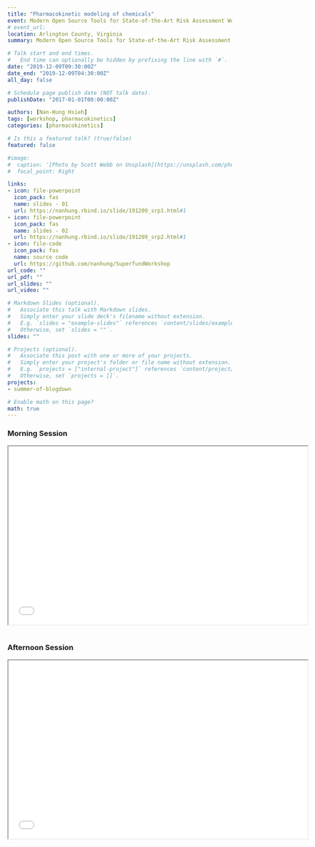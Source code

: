 ```yaml
---
title: "Pharmacokinetic modeling of chemicals"
event: Modern Open Source Tools for State-of-the-Art Risk Assessment Workshop
# event_url: 
location: Arlington County, Virginia
summary: Modern Open Source Tools for State-of-the-Art Risk Assessment Workshop

# Talk start and end times.
#   End time can optionally be hidden by prefixing the line with `#`.
date: "2019-12-09T09:30:00Z"
date_end: "2019-12-09T04:30:00Z"
all_day: false

# Schedule page publish date (NOT talk date).
publishDate: "2017-01-01T00:00:00Z"

authors: [Nan-Hung Hsieh] 
tags: [workshop, pharmacokinetics]
categories: [pharmacokinetics]

# Is this a featured talk? (true/false)
featured: false

#image:
#  caption: '[Photo by Scott Webb on Unsplash](https://unsplash.com/photos/hD_qdaSO7Aw)'
#  focal_point: Right

links:
- icon: file-powerpoint
  icon_pack: fas
  name: slides - 01
  url: https://nanhung.rbind.io/slide/191209_srp1.html#1
- icon: file-powerpoint
  icon_pack: fas
  name: slides - 02
  url: https://nanhung.rbind.io/slide/191209_srp2.html#1  
- icon: file-code
  icon_pack: fas
  name: source code
  url: https://github.com/nanhung/SuperfundWorkshop
url_code: ""
url_pdf: ""
url_slides: ""
url_video: ""

# Markdown Slides (optional).
#   Associate this talk with Markdown slides.
#   Simply enter your slide deck's filename without extension.
#   E.g. `slides = "example-slides"` references `content/slides/example-slides.md`.
#   Otherwise, set `slides = ""`.
slides: ""

# Projects (optional).
#   Associate this post with one or more of your projects.
#   Simply enter your project's folder or file name without extension.
#   E.g. `projects = ["internal-project"]` references `content/project/deep-learning/index.md`.
#   Otherwise, set `projects = []`.
projects:
- summer-of-blogdown

# Enable math on this page?
math: true
---
```


### Morning Session
<center><iframe src="/slide/191209_srp1.html#1" width="672" height="400px"></iframe></center>

</br>

### Afternoon Session  
<center><iframe src="/slide/191209_srp2.html#1" width="672" height="400px"></iframe></center>
